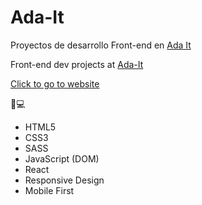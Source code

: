 # Ada-It 

Proyectos de desarrollo Front-end en [Ada It](https://adaitw.org/)  

Front-end dev projects at [Ada-It](https://adaitw.org/)

[Click to go to website](https://irismazzuca.github.io/Ada-It/)

  👩💻
- HTML5
- CSS3
- SASS
- JavaScript (DOM)
- React
- Responsive Design
- Mobile First

